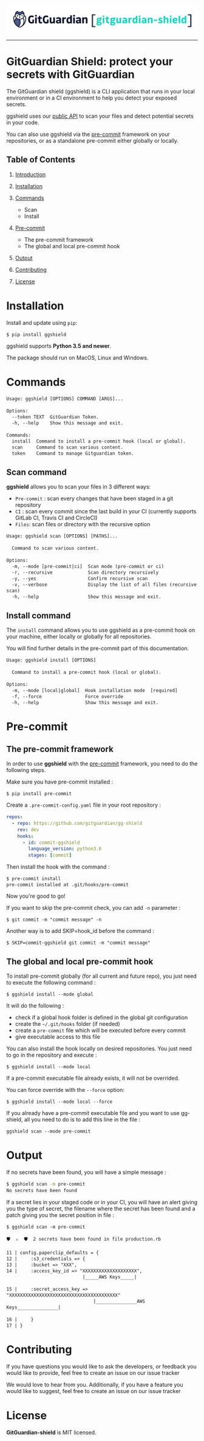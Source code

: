 <img src="doc/logo.svg">

---

# GitGuardian Shield: protect your secrets with GitGuardian

The GitGuardian shield (ggshield) is a CLI application that runs in your local environment
or in a CI environment to help you detect your exposed secrets.

ggshield uses our [public API](https://api.gitguardian.com/doc) to scan your files and detect potential secrets in your code.

You can also use ggshield via the [pre-commit](https://pre-commit.com/) framework on your repositories, or as a standalone pre-commit either globally or locally.

## Table of Contents

1. [Introduction](#introduction)
2. [Installation](#installation)
3. [Commands](#commands)

   - Scan
   - Install

4. [Pre-commit](#pre-commit)

   - The pre-commit framework
   - The global and local pre-commit hook

5. [Output](#output)
6. [Contributing](#contributing)
7. [License](#license)

# Installation

Install and update using `pip`:

```shell
$ pip install ggshield
```

ggshield supports **Python 3.5 and newer**.

The package should run on MacOS, Linux and Windows.

# Commands

```shell
Usage: ggshield [OPTIONS] COMMAND [ARGS]...

Options:
  --token TEXT  GitGuardian Token.
  -h, --help    Show this message and exit.

Commands:
  install  Command to install a pre-commit hook (local or global).
  scan     Command to scan various content.
  token    Command to manage Gitguardian token.
```

## Scan command

**ggshield** allows you to scan your files in 3 different ways:

- `Pre-commit` : scan every changes that have been staged in a git repository
- `CI` : scan every commit since the last build in your CI (currently supports GitLab CI, Travis CI and CircleCI)
- `Files`: scan files or directory with the recursive option

```shell
Usage: ggshield scan [OPTIONS] [PATHS]...

  Command to scan various content.

Options:
  -m, --mode [pre-commit|ci]  Scan mode (pre-commit or ci)
  -r, --recursive             Scan directory recursively
  -y, --yes                   Confirm recursive scan
  -v, --verbose               Display the list of all files (recursive scan)
  -h, --help                  Show this message and exit.
```

## Install command

The `install` command allows you to use ggshield as a pre-commit hook on your machine, either locally or globally for all repositories.

You will find further details in the pre-commit part of this documentation.

```shell
Usage: ggshield install [OPTIONS]

  Command to install a pre-commit hook (local or global).

Options:
  -m, --mode [local|global]  Hook installation mode  [required]
  -f, --force                Force override
  -h, --help                 Show this message and exit.
```

# Pre-commit

## The pre-commit framework

In order to use **ggshield** with the [pre-commit](https://pre-commit.com/) framework, you need to do the following steps.

Make sure you have pre-commit installed :

```shell
$ pip install pre-commit
```

Create a `.pre-commit-config.yaml` file in your root repository :

```yaml
repos:
  - repo: https://github.com/gitguardian/gg-shield
    rev: dev
    hooks:
      - id: commit-ggshield
        language_version: python3.6
        stages: [commit]
```

Then install the hook with the command :

```shell
$ pre-commit install
pre-commit installed at .git/hooks/pre-commit
```

Now you're good to go!

If you want to skip the pre-commit check, you can add `-n` parameter :

```shell
$ git commit -m "commit message" -n
```

Another way is to add SKIP=hook_id before the command :

```shell
$ SKIP=commit-ggshield git commit -m "commit message"
```

## The global and local pre-commit hook

To install pre-commit globally (for all current and future repo), you just need to execute the following command :

```shell
$ ggshield install --mode global
```

It will do the following :

- check if a global hook folder is defined in the global git configuration
- create the `~/.git/hooks` folder (if needed)
- create a `pre-commit` file which will be executed before every commit
- give executable access to this file

You can also install the hook locally on desired repositories.
You just need to go in the repository and execute :

```shell
$ ggshield install --mode local
```

If a pre-commit executable file already exists, it will not be overrided.

You can force override with the `--force` option:

```shell
$ ggshield install --mode local --force
```

If you already have a pre-commit executable file and you want to use gg-shield,
all you need to do is to add this line in the file :

```shell
ggshield scan --mode pre-commit
```

# Output

If no secrets have been found, you will have a simple message :

```bash
$ ggshield scan -m pre-commit
No secrets have been found
```

If a secret lies in your staged code or in your CI,
you will have an alert giving you the type of secret,
the filename where the secret has been found and a patch
giving you the secret position in file :

```shell
$ ggshield scan -m pre-commit

🛡️  ⚔️  🛡️  2 secrets have been found in file production.rb

11 | config.paperclip_defaults = {
12 |     :s3_credentials => {
13 |     :bucket => "XXX",
14 |     :access_key_id => "XXXXXXXXXXXXXXXXXXXX",
                            |_____AWS Keys_____|

15 |     :secret_access_key => "XXXXXXXXXXXXXXXXXXXXXXXXXXXXXXXXXXXXXXXX"
                                |_______________AWS Keys_______________|

16 |     }
17 | }
```

# Contributing

If you have questions you would like to ask the developers,
or feedback you would like to provide,
feel free to create an issue on our issue tracker

We would love to hear from you.
Additionally, if you have a feature you would like to suggest,
feel free to create an issue on our issue tracker

# License

**GitGuardian-shield** is MIT licensed.
